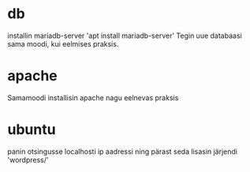 # db
installin mariadb-server
'apt install mariadb-server'
Tegin uue databaasi sama moodi, kui eelmises praksis.

# apache
Samamoodi installisin apache nagu eelnevas praksis

# ubuntu
panin otsingusse localhosti ip aadressi ning pärast seda lisasin järjendi 'wordpress/'
